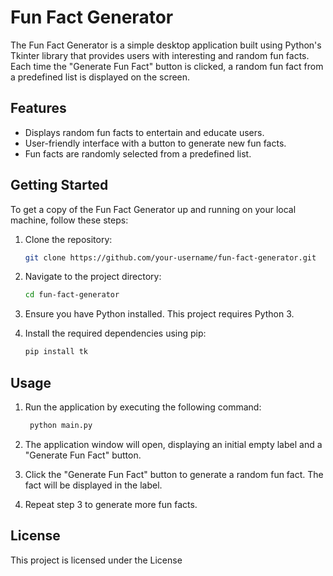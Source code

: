 # Fun Fact Generator

The Fun Fact Generator is a simple desktop application built using Python's Tkinter library that provides users with interesting and random fun facts. Each time the "Generate Fun Fact" button is clicked, a random fun fact from a predefined list is displayed on the screen.

## Features

- Displays random fun facts to entertain and educate users.
- User-friendly interface with a button to generate new fun facts.
- Fun facts are randomly selected from a predefined list.

## Getting Started

To get a copy of the Fun Fact Generator up and running on your local machine, follow these steps:

1. Clone the repository:

   ```bash
   git clone https://github.com/your-username/fun-fact-generator.git
	```
2. Navigate to the project directory:
   ```bash
   cd fun-fact-generator
	```
3. Ensure you have Python installed. This project requires Python 3.

4. Install the required dependencies using pip:
   ```bash
   pip install tk
	```
## Usage
1. Run the application by executing the following command:
   ```bash
	python main.py
   ```
   
2. The application window will open, displaying an initial empty label and a "Generate Fun Fact" button.

3. Click the "Generate Fun Fact" button to generate a random fun fact. The fact will be displayed in the label.

4. Repeat step 3 to generate more fun facts.

## License
This project is licensed under the License